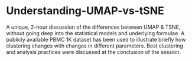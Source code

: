 # Understanding-UMAP-vs-tSNE
A unique, 2-hour discussion of the differences between UMAP &amp; TSNE, without going deep into the statistical models and underlying formulae. A publicly available PBMC 1K dataset has been used to illustrate briefly how clustering changes with changes in different parameters. Best clustering and analysis practices were discussed at the conclusion of the session.

